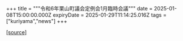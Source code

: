 +++
title = """令和6年栗山町議会定例会1月臨時会議"""
date = 2025-01-08T15:00:00.000Z
expiryDate = 2025-01-29T11:14:25.016Z
tags = ["kuriyama","news"]
+++


[[source]](https://www.town.kuriyama.hokkaido.jp/site/gikai/29930.html)
